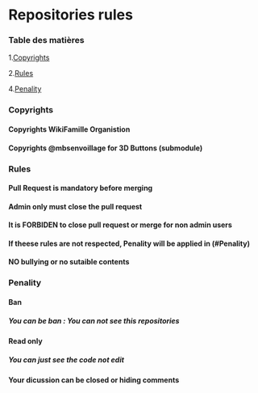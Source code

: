 # Repositories rules
### Table des matières
1.[Copyrights](#Copyrights)

2.[Rules](#Rules)


4.[Penality](#Penality)

### Copyrights
#### Copyrights WikiFamille Organistion

#### Copyrights @mbsenvoillage for 3D Buttons (submodule)

### Rules
#### Pull Request is mandatory before merging

#### Admin only must close the pull request


#### It is FORBIDEN to close pull request or merge for non admin users


#### If theese rules are not respected, Penality will be applied in (#Penality)

#### NO bullying or no sutaible contents 


### Penality

#### Ban
##### You can be ban : You can not see this repositories


#### Read only 
##### You can just see the code not edit

#### Your dicussion can be closed or hiding comments
